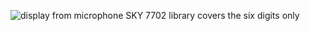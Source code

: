 ![display from microphone SKY 7702](https://github.com/user-attachments/assets/7892d526-7ebe-4123-83e0-3faa9e80cb50)
library covers  the six digits only

